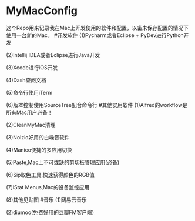 # MyMacConfig
这个Repo用来记录我在Mac上开发使用的软件和配置，以备未保存配置的情况下使用一台新的Mac。
#开发软件
(1)Pycharm或者Eclipse + PyDev进行Python开发

(2)Intellij IDEA或者Eclipse进行Java开发

(3)Xcode进行iOS开发

(4)Dash查阅文档

(5)命令行使用iTerm

(6)版本控制使用SourceTree配合命令行
#其他实用软件
(1)Alfred的workflow是所有Mac用户必备！

(2)CleanMyMac清理

(3)Noizio好用的白噪音软件

(4)Manico便捷的多应用切换

(5)Paste,Mac上不可或缺的剪切板管理应用(必备)

(6)Sip取色工具,快速获得颜色的RGB值

(7)iStat Menus,Mac的设备监控应用

(8)其他见贴图
#音乐
(1)网易云音乐

(2)diumoo(免费好用的豆瓣FM客户端)
